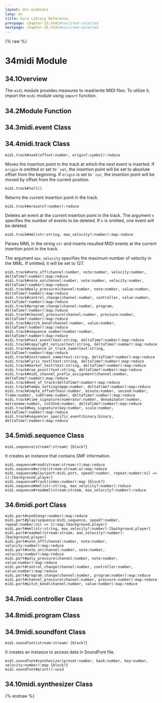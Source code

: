 ```yaml
---
layout: doc-widenavi
lang: en
title: Gura Library Reference
prevpage: chapter-33.html#naviitem-selected
nextpage: chapter-35.html#naviitem-selected
---
```

{% raw %}
<h1><span class="caption-index-1">34</span>midi Module</h1>
<h2><span class="caption-index-2">34.1</span><a name="anchor-34-1"></a>Overview</h2>
<p>
The <code class="highlighter-rouge">midi</code> module provides measures to read/write MIDI files. To utilize it, import the <code class="highlighter-rouge">midi</code> module using <code class="highlighter-rouge">import</code> function.
</p>
<h2><span class="caption-index-2">34.2</span><a name="anchor-34-2"></a>Module Function</h2>
<h2><span class="caption-index-2">34.3</span><a name="anchor-34-3"></a>midi.event Class</h2>
<h2><span class="caption-index-2">34.4</span><a name="anchor-34-4"></a>midi.track Class</h2>
<div class="mb-2"><code>midi.track#seek(offset:number, origin?:symbol):reduce</code></div>
<div class="mb-2 ml-4">
<p>
Moves the insertion point in the track at which the next event is inserted. If <code class="highlighter-rouge">origin</code> is omitted or set to <code class="highlighter-rouge">`set</code>, the insertion point will be set to absolute offset from the beginning. If <code class="highlighter-rouge">origin</code> is set to <code class="highlighter-rouge">`cur</code>, the insertion point will be moved by offset from the current position.
</p>
</div>
<div class="mb-2"><code>midi.track#tell()</code></div>
<div class="mb-2 ml-4">
<p>
Returns the current insertion point in the track.
</p>
</div>
<div class="mb-2"><code>midi.track#erase(n?:number):reduce</code></div>
<div class="mb-2 ml-4">
<p>
Deletes an event at the current insertion point in the track. The argument <code class="highlighter-rouge">n</code> specifies the number of events to be deleted. If <code class="highlighter-rouge">n</code> is omitted, one event will be deleted.
</p>
</div>
<div class="mb-2"><code>midi.track#mml(str:string, max_velocity?:number):map:reduce</code></div>
<div class="mb-2 ml-4">
<p>
Parses MML in the string <code class="highlighter-rouge">str</code> and inserts resulted MIDI events at the current insertion point in the track.
</p>
<p>
The argument <code class="highlighter-rouge">max_velocity</code> specifies the maximum number of velocity in the MML. If omitted, it will be set to 127.
</p>
</div>
<div class="mb-2"><code>midi.track#note_off(channel:number, note:number, velocity:number, deltaTime?:number):map:reduce</code></div>
<div class="mb-2 ml-4">
</div>
<div class="mb-2"><code>midi.track#note_on(channel:number, note:number, velocity:number, deltaTime?:number):map:reduce</code></div>
<div class="mb-2 ml-4">
</div>
<div class="mb-2"><code>midi.track#poly_pressure(channel:number, note:number, value:number, deltaTime?:number):map:reduce</code></div>
<div class="mb-2 ml-4">
</div>
<div class="mb-2"><code>midi.track#control_change(channel:number, controller, value:number, deltaTime?:number):map:reduce</code></div>
<div class="mb-2 ml-4">
</div>
<div class="mb-2"><code>midi.track#program_change(channel:number, program, deltaTime?:number):map:reduce</code></div>
<div class="mb-2 ml-4">
</div>
<div class="mb-2"><code>midi.track#channel_pressure(channel:number, pressure:number, deltaTime?:number):map:reduce</code></div>
<div class="mb-2 ml-4">
</div>
<div class="mb-2"><code>midi.track#pitch_bend(channel:number, value:number, deltaTime?:number):map:reduce</code></div>
<div class="mb-2 ml-4">
</div>
<div class="mb-2"><code>midi.track#sequence_number(number:number, deltaTime?:number):map:reduce</code></div>
<div class="mb-2 ml-4">
</div>
<div class="mb-2"><code>midi.track#text_event(text:string, deltaTime?:number):map:reduce</code></div>
<div class="mb-2 ml-4">
</div>
<div class="mb-2"><code>midi.track#copyright_notice(text:string, deltaTime?:number):map:reduce</code></div>
<div class="mb-2 ml-4">
</div>
<div class="mb-2"><code>midi.track#sequence_or_track_name(text:string, deltaTime?:number):map:reduce</code></div>
<div class="mb-2 ml-4">
</div>
<div class="mb-2"><code>midi.track#instrument_name(text:string, deltaTime?:number):map:reduce</code></div>
<div class="mb-2 ml-4">
</div>
<div class="mb-2"><code>midi.track#lyric_text(text:string, deltaTime?:number):map:reduce</code></div>
<div class="mb-2 ml-4">
</div>
<div class="mb-2"><code>midi.track#marker_text(text:string, deltaTime?:number):map:reduce</code></div>
<div class="mb-2 ml-4">
</div>
<div class="mb-2"><code>midi.track#cue_point(text:string, deltaTime?:number):map:reduce</code></div>
<div class="mb-2 ml-4">
</div>
<div class="mb-2"><code>midi.track#midi_channel_prefix_assignment(channel:number, deltaTime?:number):map:reduce</code></div>
<div class="mb-2 ml-4">
</div>
<div class="mb-2"><code>midi.track#end_of_track(deltaTime?:number):map:reduce</code></div>
<div class="mb-2 ml-4">
</div>
<div class="mb-2"><code>midi.track#tempo_setting(mpqn:number, deltaTime?:number):map:reduce</code></div>
<div class="mb-2 ml-4">
</div>
<div class="mb-2"><code>midi.track#smpte_offset(hour:number, minute:number, second:number, frame:number, subFrame:number, deltaTime?:number):map:reduce</code></div>
<div class="mb-2 ml-4">
</div>
<div class="mb-2"><code>midi.track#time_signature(numerator:number, denominator:number, metronome:number, cnt32nd:number, deltaTime?:number):map:reduce</code></div>
<div class="mb-2 ml-4">
</div>
<div class="mb-2"><code>midi.track#key_signature(key:number, scale:number, deltaTime?:number):map:reduce</code></div>
<div class="mb-2 ml-4">
</div>
<div class="mb-2"><code>midi.track#sequencer_specific_event(binary:binary, deltaTime?:number):map:reduce</code></div>
<div class="mb-2 ml-4">
</div>
<h2><span class="caption-index-2">34.5</span><a name="anchor-34-5"></a>midi.sequence Class</h2>
<div class="mb-2"><code>midi.sequence(stream?:stream) {block?}</code></div>
<div class="mb-2 ml-4">
<p>
It creates an instance that contains SMF information.
</p>
</div>
<div class="mb-2"><code>midi.sequence#read(stream:stream:r):map:reduce</code></div>
<div class="mb-2 ml-4">
</div>
<div class="mb-2"><code>midi.sequence#write(stream:stream:w):map:reduce</code></div>
<div class="mb-2 ml-4">
</div>
<div class="mb-2"><code>midi.sequence#play(port:midi.port, speed?:number, repeat:number:nil =&gt; 1):[background,player]</code></div>
<div class="mb-2 ml-4">
</div>
<div class="mb-2"><code>midi.sequence#track(index:number):map {block?}</code></div>
<div class="mb-2 ml-4">
</div>
<div class="mb-2"><code>midi.sequence#mml(str:string, max_velocity?:number):reduce</code></div>
<div class="mb-2 ml-4">
</div>
<div class="mb-2"><code>midi.sequence#readmml(stream:stream, max_velocity?:number):reduce</code></div>
<div class="mb-2 ml-4">
</div>
<h2><span class="caption-index-2">34.6</span><a name="anchor-34-6"></a>midi.port Class</h2>
<div class="mb-2"><code>midi.port#send(msg+:number):map:reduce</code></div>
<div class="mb-2 ml-4">
</div>
<div class="mb-2"><code>midi.port#play(sequence:midi.sequence, speed?:number, repeat:number:nil =&gt; 1):map:[background,player]</code></div>
<div class="mb-2 ml-4">
</div>
<div class="mb-2"><code>midi.port#mml(str:string, max_velocity?:number):[background,player]</code></div>
<div class="mb-2 ml-4">
</div>
<div class="mb-2"><code>midi.port#readmml(stream:stream, max_velocity?:number):[background,player]</code></div>
<div class="mb-2 ml-4">
</div>
<div class="mb-2"><code>midi.port#note_off(channel:number, note:number, velocity:number):map:reduce</code></div>
<div class="mb-2 ml-4">
</div>
<div class="mb-2"><code>midi.port#note_on(channel:number, note:number, velocity:number):map:reduce</code></div>
<div class="mb-2 ml-4">
</div>
<div class="mb-2"><code>midi.port#poly_pressure(channel:number, note:number, value:number):map:reduce</code></div>
<div class="mb-2 ml-4">
</div>
<div class="mb-2"><code>midi.port#control_change(channel:number, controller:number, value:number):map:reduce</code></div>
<div class="mb-2 ml-4">
</div>
<div class="mb-2"><code>midi.port#program_change(channel:number, program:number):map:reduce</code></div>
<div class="mb-2 ml-4">
</div>
<div class="mb-2"><code>midi.port#channel_pressure(channel:number, pressure:number):map:reduce</code></div>
<div class="mb-2 ml-4">
</div>
<div class="mb-2"><code>midi.port#pitch_bend(channel:number, value:number):map:reduce</code></div>
<div class="mb-2 ml-4">
</div>
<h2><span class="caption-index-2">34.7</span><a name="anchor-34-7"></a>midi.controller Class</h2>
<h2><span class="caption-index-2">34.8</span><a name="anchor-34-8"></a>midi.program Class</h2>
<h2><span class="caption-index-2">34.9</span><a name="anchor-34-9"></a>midi.soundfont Class</h2>
<div class="mb-2"><code>midi.soundfont(stream:stream) {block?}</code></div>
<div class="mb-2 ml-4">
<p>
It creates an instance to access data in SoundFont file.
</p>
</div>
<div class="mb-2"><code>midi.soundfont#synthesizer(preset:number, bank:number, key:number, velocity:number):map {block?}</code></div>
<div class="mb-2 ml-4">
</div>
<div class="mb-2"><code>midi.soundfont#print():void</code></div>
<div class="mb-2 ml-4">
</div>
<h2><span class="caption-index-2">34.10</span><a name="anchor-34-10"></a>midi.synthesizer Class</h2>
{% endraw %}
